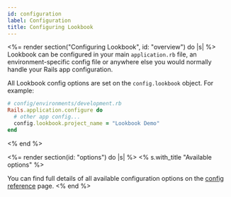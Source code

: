 ```yaml
---
id: configuration
label: Configuration
title: Configuring Lookbook
---
```


<%= render section("Configuring Lookbook", id: "overview") do |s| %>
  Lookbook can be configured in your main `application.rb` file, an environment-specific config file or anywhere else you would normally handle your Rails app configuration.

  All Lookbook config options are set on the `config.lookbook` object. For example:

  ```ruby
  # config/environments/development.rb
  Rails.application.configure do
    # other app config...
    config.lookbook.project_name = "Lookbook Demo"
  end
  ```
<% end %>

<%= render section(id: "options") do |s| %>
  <% s.with_title "Available options" %>

  You can find full details of all available configuration options on the [config reference](<%= guide_url(:config_reference) %>) page.
<% end %>
